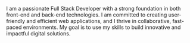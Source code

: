 I am a passionate Full Stack Developer with a strong foundation in both front-end and back-end technologies. I am committed to creating user-friendly and efficient web applications, and I thrive in collaborative, fast-paced environments. My goal is to use my skills to build innovative and impactful digital solutions.
